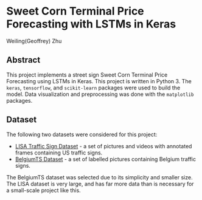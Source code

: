 # Sweet Corn Terminal Price Forecasting with LSTMs in Keras
Weiling(Geoffrey) Zhu

## Abstract
This project implements a street sign Sweet Corn Terminal Price Forecasting using LSTMs in Keras. This project is written in Python 3. The `keras`, `tensorflow`, and `scikit-learn` packages were used to build the model. Data visualization and preprocessing was done with the `matplotlib` packages.

## Dataset

The following two datasets were considered for this project:

- [LISA Traffic Sign Dataset](http://cvrr.ucsd.edu/LISA/lisa-traffic-sign-dataset.html) - a set of pictures and videos with annotated frames containing US traffic signs.
- [BelgiumTS Dataset](https://btsd.ethz.ch/shareddata/) - a set of labelled pictures containing Belgium traffic signs.

The BelgiumTS dataset was selected due to its simplicity and smaller size. The LISA dataset is very large, and has far more data than is necessary for a small-scale project like this.

